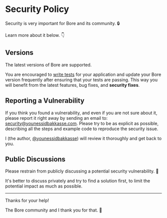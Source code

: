 # Security Policy

Security is very important for Bore and its community. 🔒

Learn more about it below. 👇

## Versions

The latest versions of Bore are supported.

You are encouraged to [write tests](https://Bore.younessidbakkasse.com/tutorial/testing/) for your application and update your Bore version frequently after ensuring that your tests are passing. This way you will benefit from the latest features, bug fixes, and **security fixes**.

## Reporting a Vulnerability

If you think you found a vulnerability, and even if you are not sure about it, please report it right away by sending an email to: security@younessidbakkasse.com. Please try to be as explicit as possible, describing all the steps and example code to reproduce the security issue.

I (the author, [@younessidbakkasse](https://twitter.com/younessidbakkasse)) will review it thoroughly and get back to you.

## Public Discussions

Please restrain from publicly discussing a potential security vulnerability. 🙊

It's better to discuss privately and try to find a solution first, to limit the potential impact as much as possible.

---

Thanks for your help!

The Bore community and I thank you for that. 🙇
